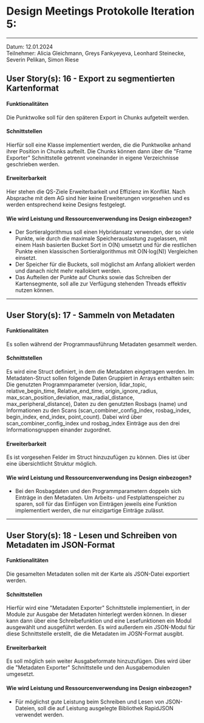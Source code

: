 # Design Meetings Protokolle Iteration 5:
---
Datum: 12.01.2024 <br>
Teilnehmer: Alicia Gleichmann, Greys Fankyeyeva, Leonhard Steinecke, Severin Pelikan, Simon Riese

## User Story(s): 16 - Export zu segmentierten Kartenformat
#### Funktionalitäten
Die Punktwolke soll für den späteren Export in Chunks aufgeteilt werden.
#### Schnittstellen
Hierfür soll eine Klasse implementiert werden, die die Punktwolke anhand ihrer Position in Chunks aufteilt. Die Chunks können dann über die "Frame Exporter" Schnittstelle getrennt voneinander in eigene Verzeichnisse geschrieben werden.
#### Erweiterbarkeit
Hier stehen die QS-Ziele Erweiterbarkeit und Effizienz im Konflikt.
Nach Absprache mit dem AG sind hier keine Erweiterungen vorgesehen und es werden entsprechend keine Designs festgelegt.

#### Wie wird Leistung und Ressourcenverwendung ins Design einbezogen?
- Der Sortieralgorithmus soll einen Hybridansatz verwenden, der so viele Punkte, wie durch die maximale Speicherauslastung zugelassen, mit einem Hash basierten Bucket Sort in O(N) umsetzt und für die restlichen Punkte einen klassischen Sortieralgorithmus mit O(N·log(N)) Vergleichen einsetzt.
- Der Speicher für die Buckets, soll möglichst am Anfang allokiert werden und danach nicht mehr reallokiert werden.
- Das Aufteilen der Punkte auf Chunks sowie das Schreiben der Kartensegmente, soll alle zur Verfügung stehenden Threads effektiv nutzen können.

---

## User Story(s): 17 - Sammeln von Metadaten
#### Funktionalitäten
Es sollen während der Programmausführung Metadaten gesammelt werden.
#### Schnittstellen
Es wird eine Struct definiert, in dem die Metadaten eingetragen werden.
Im Metadaten-Struct sollen folgende Daten Gruppiert in Arrays enthalten sein:
Die genutzten Programmparameter (version, lidar_topic, relative_begin_time, Relative_end_time, origin_ignore_radius, max_scan_position_deviation, max_radial_distance, max_peripheral_distance), Daten zu den genutzten Rosbags (name) und Informationen zu den Scans (scan_combiner_config_index, rosbag_index, begin_index, end_index, point_count).
Dabei wird über scan_combiner_config_index und rosbag_index Einträge aus den drei Informationsgruppen einander zugordnet. 
#### Erweiterbarkeit
Es ist vorgesehen Felder im Struct hinzuzufügen zu können. Dies ist über eine übersichtlicht Struktur möglich.
#### Wie wird Leistung und Ressourcenverwendung ins Design einbezogen?
- Bei den Rosbagdaten und den Programmparametern doppeln sich Einträge in den Metadaten. Um Arbeits- und Festplattenspeicher zu sparen, soll für das Einfügen von Einträgen jeweils eine Funktion implementiert werden, die nur einzigartige Einträge zulässt.

---

## User Story(s):  18 - Lesen und Schreiben von Metadaten im JSON-Format
#### Funktionalitäten
Die gesamelten Metadaten sollen mit der Karte als JSON-Datei exportiert werden.
#### Schnittstellen
Hierfür wird eine "Metadaten Exporter" Schnittstelle implementiert, in der Module zur Ausgabe der Metadaten hinterlegt werden können. 
In dieser kann dann über eine Schreibefunktion und eine Lesefunktionen ein Modul ausgewählt und ausgeführt werden.
Es wird außerdem ein JSON-Modul für diese Schnittstelle erstellt, die die Metadaten im JOSN-Format ausgibt.
#### Erweiterbarkeit
Es soll möglich sein weiter Ausgabeformate hinzuzufügen. Dies wird über die "Metadaten Exporter" Schnittstelle und den Ausgabemodulen umgesetzt.
#### Wie wird Leistung und Ressourcenverwendung ins Design einbezogen?
- Für möglichst gute Leistung beim Schreiben und Lesen von JSON-Dateien, soll die auf Leistung ausgelegte Bibliothek RapidJSON verwendet werden.